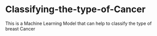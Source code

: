 # Classifying-the-type-of-Cancer
 This is a Machine Learning Model that can help to classify the type of breast Cancer
